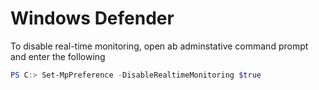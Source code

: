 # Windows Defender

To disable real-time monitoring, open ab adminstative command prompt and enter the following
```powershell
PS C:> Set-MpPreference -DisableRealtimeMonitoring $true
```
